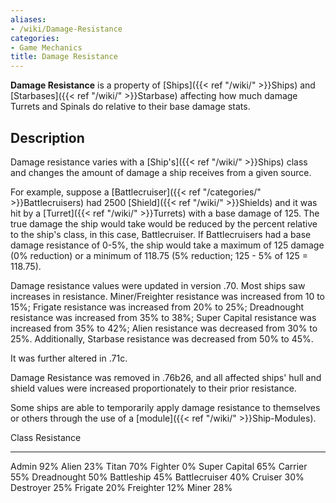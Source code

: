 ```yaml
---
aliases:
- /wiki/Damage-Resistance
categories:
- Game Mechanics
title: Damage Resistance
---
```


**Damage Resistance** is a property of [Ships]({{< ref "/wiki/" >}}Ships) and [Starbases]({{< ref "/wiki/" >}}Starbase) affecting how much damage Turrets and Spinals do relative to their base damage stats.

## Description

Damage resistance varies with a [Ship's]({{< ref "/wiki/" >}}Ships) class and changes the amount of damage a ship receives from a given source.

For example, suppose a [Battlecruiser]({{< ref "/categories/" >}}Battlecruisers) had 2500 [Shield]({{< ref "/wiki/" >}}Shields) and it was hit by a [Turret]({{< ref "/wiki/" >}}Turrets) with a base damage of 125. The true damage the ship would take would be reduced by the percent relative to the ship's class, in this case, Battlecruiser. If Battlecruisers had a base damage resistance of 0-5%, the ship would take a maximum of 125 damage (0% reduction) or a minimum of 118.75 (5% reduction; 125 - 5% of 125 = 118.75).

Damage resistance values were updated in version .70. Most ships saw increases in resistance. Miner/Freighter resistance was increased from 10 to 15%; Frigate resistance was increased from 20% to 25%; Dreadnought resistance was increased from 35% to 38%; Super Capital resistance was increased from 35% to 42%; Alien resistance was decreased from 30% to 25%. Additionally, Starbase resistance was decreased from 50% to 45%.

It was further altered in .71c.

Damage Resistance was removed in .76b26, and all affected ships' hull and shield values were increased proportionately to their prior resistance.

Some ships are able to temporarily apply damage resistance to themselves or others through the use of a [module]({{< ref "/wiki/" >}}Ship-Modules).

Class Resistance

---

Admin 92% Alien 23% Titan 70% Fighter 0% Super Capital 65% Carrier 55% Dreadnought 50% Battleship 45% Battlecruiser 40% Cruiser 30% Destroyer 25% Frigate 20% Freighter 12% Miner 28%